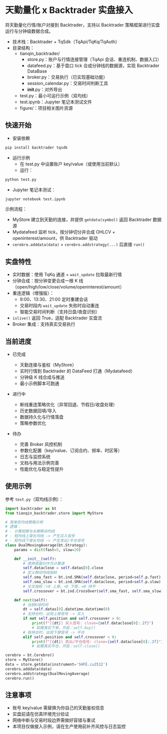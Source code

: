 # 天勤量化 x Backtrader 实盘接入

将天勤量化行情/账户对接到 Backtrader，支持以 Backtrader 策略框架进行实盘运行与分钟级数据合成。

- 技术栈：Backtrader + TqSdk（TqApi/TqKq/TqAuth）
- 目录结构：
  - tianqin_backtrader/
    - store.py：账户与行情连接管理（TqApi 会话、重连机制、数据入口）
    - datafeed.py：基于盘口 tick 合成分钟线的数据源，实现 Backtrader DataBase
    - broker.py：交易执行（已实现基础功能）
    - session_calendar.py：交易时间判断工具
    - __init__.py：对外导出
  - test.py：最小可运行示例（双均线）
  - test.ipynb：Jupyter 笔记本测试文件
  - figure/：项目相关图片资源

## 快速开始

- 安装依赖

```bash
pip install backtrader tqsdk
```

- 运行示例
  - 在 test.py 中设置账户 key/value（或使用当前默认）
  - 运行：

```bash
python test.py
```

- Jupyter 笔记本测试：

```bash
jupyter notebook test.ipynb
```

示例流程：
- MyStore 建立到天勤的连接，并提供 `getdata(symbol)` 返回 Backtrader 数据源
- Mydatafeed 监听 tick，按分钟切分并合成 OHLCV + openinterest/amount，供 Backtrader 驱动
- `cerebro.adddata(data)` + `cerebro.addstrategy(...)` 后直接 `run()`

## 实盘特性

- 实时数据：使用 TqKq 通道 + `wait_update` 拉取最新行情
- 分钟合成：按分钟变更合成一根 K 线（open/high/low/close/volume/openinterest/amount）
- 重连逻辑（增强版）：
  - 9:00、13:30、21:00 定时重建会话
  - 交易时段内 `wait_update` 失败时自动重连
  - 智能交易时间判断（支持日盘/夜盘识别）
- `islive()` 返回 True，适配 Backtrader 实盘流
- Broker 集成：支持真实交易执行

## 当前进度

- 已完成
  - 天勤连接与鉴权（MyStore）
  - 实时行情到 Backtrader 的 DataFeed 打通（Mydatafeed）
  - 分钟级 K 线合成与推送
  - 最小示例脚本可跑通

- 进行中
  - 断线重连策略优化（异常回退、节假日/收盘处理）
  - 历史数据回填/导入
  - 数据持久化与行情落盘
  - 策略参数优化

- 待办
  - 完善 Broker 风控机制
  - 参数化配置（key/value、订阅合约、频率、时区等）
  - 日志与监控系统
  - 文档与用法示例完善
  - 性能优化与稳定性提升

## 使用示例

参考 `test.py`（双均线示例）：

```python
import backtrader as bt
from tianqin_backtrader.store import MyStore

# 简单双均线策略示例
# 逻辑：
# - 计算短期与长期移动均线
# - 短均线上穿长均线 -> 产生买入信号
# - 短均线下穿长均线 -> 产生卖出/平仓信号
class DualMovingAverage(bt.Strategy):
    params = dict(fast=5, slow=20)

    def __init__(self):
        # 使用收盘价作为计算源
        self.dataclose = self.datas[0].close
        # 定义移动均线指标
        self.sma_fast = bt.ind.SMA(self.dataclose, period=self.p.fast)
        self.sma_slow = bt.ind.SMA(self.dataclose, period=self.p.slow)
        # 交叉指标：>0 上穿，<0 下穿，=0 持平
        self.crossover = bt.ind.CrossOver(self.sma_fast, self.sma_slow)

    def next(self):
        # 当前K线时间
        dt = self.datas[0].datetime.datetime(0)
        # 无持仓时，出现上穿信号 -> 买入
        if not self.position and self.crossover > 0:
            print(f"[{dt}] 买入信号: close={self.dataclose[0]:.2f}")
            # 如需真实下单，开启：self.buy()
        # 有持仓时，出现下穿信号 -> 平仓
        elif self.position and self.crossover < 0:
            print(f"[{dt}] 卖出/平仓信号: close={self.dataclose[0]:.2f}")
            # 如需真实平仓，开启：self.close()

cerebro = bt.Cerebro()
store = MyStore()
data = store.getdata(instrument='SHFE.cu2512')
cerebro.adddata(data)
cerebro.addstrategy(DualMovingAverage)
cerebro.run()
```

## 注意事项

- 账号 key/value 需替换为你自己的天勤鉴权信息
- 实盘前请在仿真环境充分验证
- 网络中断与交易时段边界需做好容错与重试
- 本项目仅做接入示例，请在生产使用前补齐风控与日志监控
